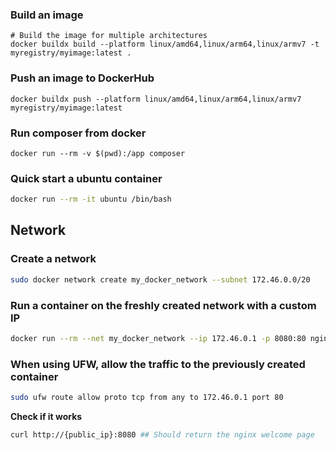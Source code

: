 ### Build an image
```
# Build the image for multiple architectures
docker buildx build --platform linux/amd64,linux/arm64,linux/armv7 -t myregistry/myimage:latest .
```

### Push an image to DockerHub
```
docker buildx push --platform linux/amd64,linux/arm64,linux/armv7 myregistry/myimage:latest
```

### Run composer from docker
```
docker run --rm -v $(pwd):/app composer
```

### Quick start a ubuntu container
```bash
docker run --rm -it ubuntu /bin/bash
```

## Network
### Create a network
```bash
sudo docker network create my_docker_network --subnet 172.46.0.0/20
```
### Run a container on the freshly created network with a custom IP
```bash
docker run --rm --net my_docker_network --ip 172.46.0.1 -p 8080:80 nginx
```
### When using UFW, allow the traffic to the previously created container
```bash
sudo ufw route allow proto tcp from any to 172.46.0.1 port 80
```
**Check if it works**
```bash
curl http://{public_ip}:8080 ## Should return the nginx welcome page
```
